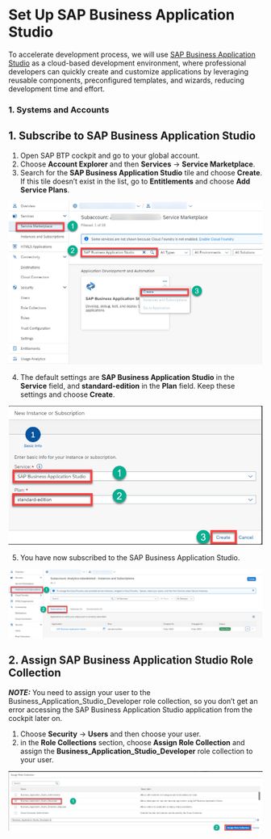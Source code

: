 # Set Up SAP Business Application Studio

To accelerate development process, we will use [SAP Business Application Studio](https://learning.sap.com/learning-journey/develop-full-stack-applications-using-productivity-tools-in-sap-business-application-studio) as a cloud-based development environment, where professional developers can quickly create and customize applications by leveraging reusable components, preconfigured templates, and wizards, reducing development time and effort.

### 1. Systems and Accounts


## 1. Subscribe to SAP Business Application Studio
  1. Open SAP BTP cockpit and go to your global account.
  2. Choose **Account Explorer** and then **Services** &rarr; **Service Marketplace**.
  3. Search for the **SAP Business Application Studio** tile and choose **Create**. If this tile doesn’t exist in the list, go to **Entitlements** and choose **Add Service Plans**.

  ![create-subscription-BAS](./images/BTP-instances-subscription.jpg)

   4. The default settings are **SAP Business Application Studio** in the **Service** field, and **standard-edition** in the **Plan** field. Keep these settings and choose **Create**.
  
  ![create-instance-BAS](./images/BTPCockpit-create-Instance-BAS.jpg)
  
  5. You have now subscribed to the SAP Business Application Studio.
  
  ![subscription-list-BAS](./images/BTPCockpit-BAS-subscription-list.jpg)

## 2. Assign SAP Business Application Studio Role Collection
  
  **_NOTE:_** You need to assign your user to the Business_Application_Studio_Developer role collection, so you don’t get an error accessing the SAP Business Application Studio application from the cockpit later on.
  
 1. Choose **Security** &rarr; **Users** and then choose your user.
 2. in the **Role Collections** section, choose **Assign Role Collection** and assign the **Business_Application_Studio_Developer** role collection to your user.
 
 ![role collection -BAS](./images/BTPCockpit-Assign-BAS-role-collection.jpg)
